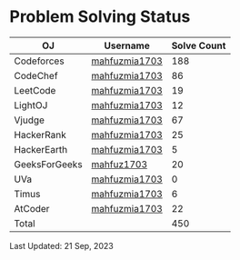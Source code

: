 # Problem Solving Status


| OJ | Username | Solve Count |
| -- | -------- | ----------- |
| Codeforces | [mahfuzmia1703](https://codeforces.com/profile/mahfuzmia1703) | 188 |
| CodeChef | [mahfuzmia1703](https://www.codechef.com/users/mahfuzmia1703) | 86 |
| LeetCode | [mahfuzmia1703](https://leetcode.com/mahfuzmia1703) | 19 |
| LightOJ | [mahfuzmia1703](https://lightoj.com/user/mahfuzmia1703) | 12 | 
| Vjudge | [mahfuzmia1703](https://vjudge.net/user/mahfuzmia1703) | 67 |
| HackerRank | [mahfuzmia1703](https://www.hackerrank.com/mahfuzmia1703) | 25 |
| HackerEarth | [mahfuzmia1703](https://www.hackerearth.com/@mahfuzmia1703) | 5 |
| GeeksForGeeks | [mahfuz1703](https://auth.geeksforgeeks.org/user/mahfuz1703) | 20 |
| UVa | [mahfuzmia1703](https://onlinejudge.org/index.php?option=com_onlinejudge&Itemid=15) | 0 |
| Timus | [mahfuzmia1703](https://acm.timus.ru/author.aspx?id=340262) | 6 |
| AtCoder | [mahfuzmia1703](https://kenkoooo.com/atcoder/#/user/mahfuzmia1703) | 22 |
| Total |  | 450 |

Last Updated: 21 Sep, 2023

